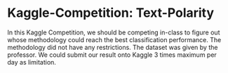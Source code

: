 # Kaggle-Competition: Text-Polarity
In this Kaggle Competition, we should be competing in-class to figure out whose methodology could reach the best classification performance. The methodology did not have any restrictions. The dataset was given by the professor. We could submit our result onto Kaggle 3 times maximum per day as limitation.
